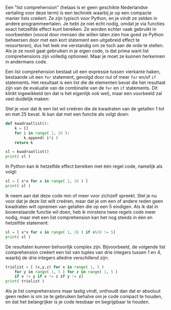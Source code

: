 Een "list comprehension" (helaas is er geen geschikte Nederlandse
vertaling voor deze term) is een techniek waarbij je op een compacte
manier lists creëert. Ze zijn typisch voor Python, en je vindt ze zelden
in andere programmeertalen. Je hebt ze niet echt nodig, omdat je via
functies exact hetzelfde effect kunt bereiken. Ze worden echter vaak
gebruikt in voorbeelden (vooral door mensen die willen laten zien hoe
goed ze Python beheersen door met een kort statement een uitgebreid
effect te ressorteren), dus het leek me verstandig om ze toch aan de
orde te stellen. Als je ze nooit gaat gebruiken in je eigen code, is dat
prima want list comprehensions zijn volledig optioneel. Maar je moet ze
kunnen herkennen in andermans code.

Een list comprehension bestaat uit een expressie tussen vierkante haken,
bestaande uit een `for` statement, gevolgd door nul of meer `for` en/of
`if` statements. Het resultaat is een list die de elementen bevat die
het resultaat zijn van de evaluatie van de combinatie van de `for` en
`if` statements. Dit klinkt ingewikkeld (en dat is het eigenlijk ook
wel), maar een voorbeeld zal veel duidelijk maken:

Stel je voor dat ik een list wil creëren die de kwadraten van de
getallen 1 tot en met 25 bevat. Ik kan dat met een functie als volgt
doen:

```python
def kwadraatlist():
    k = []
    for i in range( 1, 26 ):
        k.append( i*i )
    return k

sl = kwadraatlist()
print( sl )
```

In Python kan ik hetzelfde effect bereiken met één regel code, namelijk
als volgt:

```python
sl = [ x*x for x in range( 1, 26 ) ]
print( sl )
```

Ik neem aan dat deze code min of meer voor zichzelf spreekt. Stel je nu
voor dat je deze list wilt creëren, maar dat je om een of andere reden
geen kwadraten wilt opnemen van getallen die op een 5 eindigen. Als ik
dat in bovenstaande functie wil doen, heb ik minstens twee regels code
meer nodig, maar met een list comprehension kan het nog steeds in één en
hetzelfde statement:

```python
sl = [ x*x for x in range( 1, 26 ) if x%10 != 5]
print( sl )
```

De resultaten kunnen behoorlijk complex zijn. Bijvoorbeeld, de volgende
list comprehension creëert een list van tuples van drie integers tussen
1 en 4, waarbij de drie integers alledrie verschillend zijn:

```python
triolist = [ (x,y,z) for x in range( 1, 5 ) 
    for y in range( 1, 5 ) for z in range( 1, 5 ) 
    if x != y if x != z if y != z]
print( triolist )
```

Als je list comprehensions maar lastig vindt, onthoudt dan dat er
absoluut geen reden is om ze te gebruiken behalve om je code compact te
houden, en dat het belangrijker is je code leesbaar en begrijpbaar te
houden.
